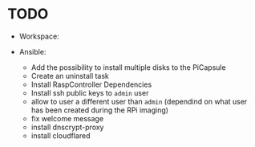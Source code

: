 # TODO

- Workspace:

- Ansible:
  - Add the possibility to install multiple disks to the PiCapsule
  - Create an uninstall task
  - Install RaspController Dependencies
  - Install ssh public keys to `admin` user
  - allow to user a different user than `admin` (dependind on what user has been created during the RPi imaging)
  - fix welcome message
  - install dnscrypt-proxy
  - install cloudflared
